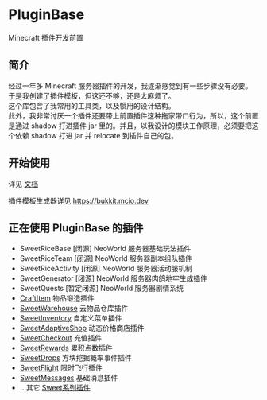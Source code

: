 # PluginBase

Minecraft 插件开发前置

## 简介

经过一年多 Minecraft 服务器插件的开发，我逐渐感觉到有一些步骤没有必要。  
于是我创建了插件模板，但这还不够，还是太麻烦了。  
这个库包含了我常用的工具类，以及惯用的设计结构。  
此外，我非常讨厌一个插件还要带上前置插件这种拖家带口行为，所以，这个前置是通过 shadow 打进插件 jar 里的。并且，以我设计的模块工作原理，必须要把这个依赖 shadow 打进 jar 并 relocate 到插件自己的包。

## 开始使用

详见 [文档](/docs)

插件模板生成器详见 https://bukkit.mcio.dev

## 正在使用 PluginBase 的插件

+ SweetRiceBase [闭源] NeoWorld 服务器基础玩法插件
+ SweetRiceTeam [闭源] NeoWorld 服务器副本组队插件
+ SweetRiceActivity [闭源] NeoWorld 服务器活动服机制
+ SweetGenerator [闭源] NeoWorld 服务器肉鸽地牢生成插件
+ SweetQuests [暂定闭源] NeoWorld 服务器剧情系统
+ [CraftItem](https://github.com/MrXiaoM/CraftItem) 物品锻造插件
+ [SweetWarehouse](https://github.com/MrXiaoM/SweetWarehouse) 云物品仓库插件
+ [SweetInventory](https://github.com/MrXiaoM/SweetInventory) 自定义菜单插件
+ [SweetAdaptiveShop](https://github.com/MrXiaoM/SweetAdaptiveShop) 动态价格商店插件
+ [SweetCheckout](https://github.com/MrXiaoM/SweetCheckout) 充值插件
+ [SweetRewards](https://github.com/MrXiaoM/SweetRewards) 累积点数插件
+ [SweetDrops](https://github.com/MrXiaoM/SweetDrops) 方块挖掘概率事件插件
+ [SweetFlight](https://github.com/MrXiaoM/SweetFlight) 限时飞行插件
+ [SweetMessages](https://github.com/MrXiaoM/SweetMessages) 基础消息插件
+ ...其它 [Sweet系列插件](https://github.com/stars/MrXiaoM/lists/%E3%82%B9%E3%82%A6%E3%82%A3%E3%83%BC%E3%83%88-minecraft-plugins)
